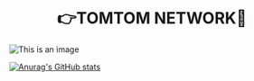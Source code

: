 <h1 align="center"> 👉TOMTOM NETWORK👋 </h1>



![This is an image](https://www.out4mind.com/wp-content/uploads/2015/03/19996-tux-against-windows-logo-1280x800-computer-wallpaper.jpg)


[![Anurag's GitHub stats](https://github-readme-stats.vercel.app/api?username=tomtomnetwork)](https://github.com/anuraghazra/github-readme-stats)
